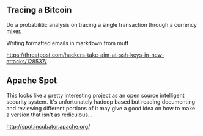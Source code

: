 ## Tracing a Bitcoin

Do a probabilitic analysis on tracing a single transaction through a currency
mixer.

Writing formatted emails in markdown from mutt

https://threatpost.com/hackers-take-aim-at-ssh-keys-in-new-attacks/128537/

## Apache Spot

This looks like a pretty interesting project as an open source intelligent
security system. It's unfortunately hadoop based but reading documenting and
reviewing different portions of it may give a good idea on how to make a
version that isn't as rediculous...

http://spot.incubator.apache.org/
